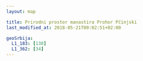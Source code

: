 ```yaml
---
layout: map

title: Prirodni prostor manastira Prohor Pčinjski
last_modified_at: 2018-05-21T00:02:51+02:00

geoSrbija:
  L1_183: [138]
  L1_362: [34]
---
```

